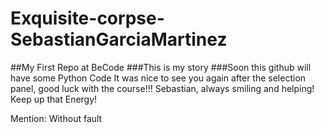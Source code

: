 # Exquisite-corpse-SebastianGarciaMartinez
##My First Repo at BeCode
###This is my story
###Soon this github will have some Python Code
It was nice to see you again after the selection panel, good luck with the course!!!
Sebastian, always smiling and helping! Keep up that Energy!

Mention: Without fault
